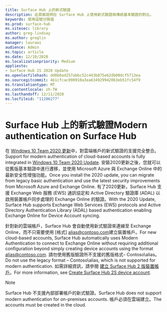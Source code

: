 ```yaml
---
title: Surface Hub 上的新式驗證
description: 此頁面說明在 Surface Hub 上使用新式驗證與傳統基本驗證的對比。
keywords: 使用逗號分隔值
ms.prod: surface-hub
ms.sitesec: library
author: greg-lindsay
ms.author: greglin
manager: laurawi
audience: Admin
ms.topic: article
ms.date: 12/10/2020
ms.localizationpriority: Medium
appliesto:
- Surface Hub 2S 2020 Update
ms.openlocfilehash: dd0b0ad257abbc52c443b075e62db00dcf5713ea
ms.sourcegitcommit: 4b1cfcac090910a3ea634929942063eb51fc54f9
ms.translationtype: MT
ms.contentlocale: zh-TW
ms.lasthandoff: 12/11/2020
ms.locfileid: "11206277"
---
```

# <span data-ttu-id="22a08-104">Surface Hub 上的新式驗證</span><span class="sxs-lookup"><span data-stu-id="22a08-104">Modern authentication on Surface Hub</span></span>

<span data-ttu-id="22a08-105">在 [Windows 10 Team 2020 更新](surface-hub-2020-update.md)中，對雲端帳戶的新式驗證的支援完全整合。</span><span class="sxs-lookup"><span data-stu-id="22a08-105">Support for modern authentication of cloud-based accounts is fully integrated in [Windows 10 Team 2020 Update](surface-hub-2020-update.md).</span></span> <span data-ttu-id="22a08-106">安裝2020更新之後，您就可以從舊版基本驗證中進行遷移，並使用 Microsoft Azure 與 Exchange Online 中的最新安全性增強功能。</span><span class="sxs-lookup"><span data-stu-id="22a08-106">Once you install the 2020 update, you can migrate from legacy basic authentication and use the latest security improvements from Microsoft Azure and Exchange Online.</span></span> <span data-ttu-id="22a08-107">有了2020更新，Surface Hub 支援 Exchange Web 服務 (EWS) 通訊協定和 Active Directory 驗證庫 (ADAL) 以啟用裝置帳戶同步處理的 Exchange Online 的驗證。</span><span class="sxs-lookup"><span data-stu-id="22a08-107">With the 2020 Update, Surface Hub supports Exchange Web Services (EWS) protocols and Active Directory Authentication Library (ADAL) based authentication enabling Exchange Online for Device Account syncing.</span></span>

<span data-ttu-id="22a08-108">針對新的雲端帳戶，Surface Hub 會自動使用新式驗證來連線至 Exchange Online，而不只需要使用 [格式] [alias@contoso.com](mailto:alias@contoso.com)建立裝置帳戶。</span><span class="sxs-lookup"><span data-stu-id="22a08-108">For new cloud-based accounts, Surface Hub automatically uses Modern Authentication to connect to Exchange Online without requiring additional configuration beyond simply creating device accounts using the format [alias@contoso.com](mailto:alias@contoso.com).</span></span> <span data-ttu-id="22a08-109">請勿使用舊版驗證所不支援的舊版格式– Contoso\alias。</span><span class="sxs-lookup"><span data-stu-id="22a08-109">Do not use the legacy format – Contoso\alias, which is not supported for modern authentication.</span></span> <span data-ttu-id="22a08-110">如需詳細資訊，請參閱 [建立 Surface Hub 2 版裝置帳戶](https://docs.microsoft.com/surface-hub/surface-hub-2s-account)。</span><span class="sxs-lookup"><span data-stu-id="22a08-110">For more information, see [Create Surface Hub 2S device account](https://docs.microsoft.com/surface-hub/surface-hub-2s-account).</span></span>

> [!NOTE]
> <span data-ttu-id="22a08-111">Surface Hub 不支援內部部署帳戶的新式驗證。</span><span class="sxs-lookup"><span data-stu-id="22a08-111">Surface Hub does not support modern authentication for on-premises accounts.</span></span> <span data-ttu-id="22a08-112">帳戶必須在雲端建立。</span><span class="sxs-lookup"><span data-stu-id="22a08-112">The accounts must be created in the cloud.</span></span>

